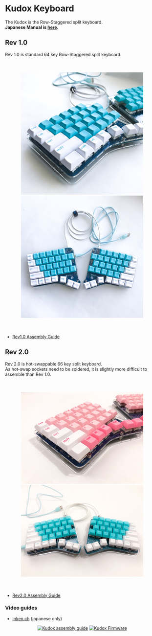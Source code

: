 # Kudox Keyboard

The Kudox is the Row-Staggered split keyboard.  
**Japanese Manual is [here](README.ja.md).**



## Rev 1.0

Rev 1.0 is standard 64 key Row-Staggered split keyboard.  

<div style="display:block;margin:50px auto;">
<p align="center">
<img src="../img/kudox-pcb.jpg" alt="Kudox image" width="400"/>
<img src="../img/kudox-image-rev1.jpg" alt="Kudox image1" width="400"/>
</p>
</div>

- [Rev1.0 Assembly Guide](./rev1/README.md)


## Rev 2.0

Rev 2.0 is hot-swappable 66 key split keyboard.  
As hot-swap sockets need to be soldered, it is slightly more difficult to assemble than Rev 1.0.  

<div style="display:block;margin:50px auto;">
<p align="center">
<img src="../img/kudox-rev2-image1.jpg" alt="Kudox rev2 image1" width="400"/>
<img src="../img/kudox-rev2-image2.jpg" alt="Kudox rev2 image2" width="400"/>
</p>
</div>

- [Rev2.0 Assembly Guide](./rev2/README.md)



### Video guides

- [Inken ch](https://www.youtube.com/channel/UCXJZdip7JmW74HQHCtfYzFw) (japanese only)

<p align="center">
<a href="https://www.youtube.com/watch?v=6zZAXjMQ80E"><img src="https://img.youtube.com/vi/6zZAXjMQ80E/0.jpg" alt="Kudox assembly guide" width="300"/></a>
<a href="https://www.youtube.com/watch?v=HCa4KX-FlOU"><img src="https://img.youtube.com/vi/HCa4KX-FlOU/0.jpg" alt="Kudox Firmware" width="300"/></a>
</p>
